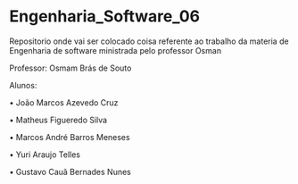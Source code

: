 # Engenharia_Software_06
Repositorio onde vai ser colocado coisa referente ao trabalho da materia de Engenharia de software ministrada pelo professor Osman

Professor: Osmam Brás de Souto

Alunos:

• João Marcos Azevedo Cruz

• Matheus Figueredo Silva

• Marcos André Barros Meneses

• Yuri Araujo Telles 

• Gustavo Cauã Bernades Nunes